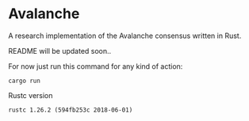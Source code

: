 # Avalanche
A research implementation of the Avalanche consensus written in Rust.

README will be updated soon..

For now just run this command for any kind of action:
```
cargo run
```

Rustc version
```
rustc 1.26.2 (594fb253c 2018-06-01)
```
